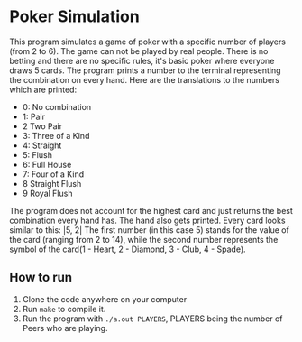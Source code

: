 # Poker Simulation

This program simulates a game of poker with a specific number of players (from 2 to 6). The game can not be played by real people. There is no betting and there are no specific rules, it's basic poker where everyone draws 5 cards. The program prints a number to the terminal representing the combination on every hand.
Here are the translations to the numbers which are printed:
- 0: No combination
- 1: Pair
- 2 Two Pair
- 3: Three of a Kind
- 4: Straight
- 5: Flush
- 6: Full House
- 7: Four of a Kind
- 8 Straight Flush
- 9 Royal Flush

The program does not account for the highest card and just returns the best combination every hand has.
The hand also gets printed. Every card looks similar to this: |5, 2| The first number (in this case 5) stands for the value of the card (ranging from 2 to 14), while the second number represents the symbol of the card(1 - Heart, 2 - Diamond, 3 - Club, 4 - Spade).

## How to run
 
1. Clone the code anywhere on your computer
2. Run `make` to compile it.
3. Run the program with `./a.out PLAYERS`, PLAYERS being the number of Peers who are playing.
